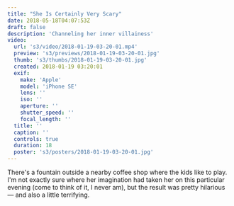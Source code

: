 ```yaml
---
title: "She Is Certainly Very Scary"
date: 2018-05-18T04:07:53Z
draft: false
description: 'Channeling her inner villainess'
video:
  url: 's3/video/2018-01-19-03-20-01.mp4'
  preview: 's3/previews/2018-01-19-03-20-01.jpg'
  thumb: 's3/thumbs/2018-01-19-03-20-01.jpg'
  created: 2018-01-19 03:20:01
  exif:
    make: 'Apple'
    model: 'iPhone SE'
    lens: ''
    iso: ''
    aperture: ''
    shutter_speed: ''
    focal_length: ''
  title: ''
  caption: ''
  controls: true
  duration: 18
  poster: 's3/posters/2018-01-19-03-20-01.jpg'
---
```


There's a fountain outside a nearby coffee shop where the kids like to play. I'm not exactly sure where her imagination had taken her on this particular evening (come to think of it, I never am), but the result was pretty hilarious &mdash; and also a little terrifying.
